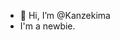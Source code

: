 - 👋 Hi, I’m @Kanzekima
- I'm a newbie.
<!---
Kanzekima/Kanzekima is a ✨ special ✨ repository because its `README.md` (this file) appears on your GitHub profile.
You can click the Preview link to take a look at your changes.
--->

